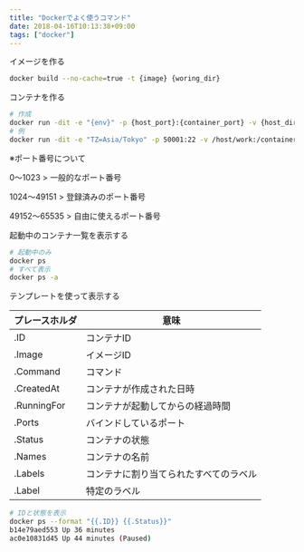 ```yaml
---
title: "Dockerでよく使うコマンド"
date: 2018-04-16T10:13:38+09:00
tags: ["docker"]
---
```


<!--more-->

イメージを作る

```bash
docker build --no-cache=true -t {image} {woring_dir}

```

コンテナを作る

```bash
# 作成
docker run -dit -e "{env}" -p {host_port}:{container_port} -v {host_dir}:{container_dir} --name {container} {image}
# 例
docker run -dit -e "TZ=Asia/Tokyo" -p 50001:22 -v /host/work:/container/work --name container image
```

※ポート番号について

0～1023 > 一般的なポート番号

1024～49151 > 登録済みのポート番号

49152～65535 > 自由に使えるポート番号


起動中のコンテナ一覧を表示する

```bash
# 起動中のみ
docker ps
# すべて表示
docker ps -a
```

テンプレートを使って表示する

| プレースホルダ | 意味 |
|---|---|
| .ID            | コンテナID |
| .Image         | イメージID |
| .Command       | コマンド |
| .CreatedAt     | コンテナが作成された日時 |
| .RunningFor    | コンテナが起動してからの経過時間 |
| .Ports         | バインドしているポート |
| .Status        | コンテナの状態 |
| .Names         | コンテナの名前 |
| .Labels        | コンテナに割り当てられたすべてのラベル |
| .Label         | 特定のラベル |

```bash
# IDと状態を表示
docker ps --format "{{.ID}} {{.Status}}"
b14e79aed553 Up 36 minutes
ac0e10831d45 Up 44 minutes (Paused)
```
